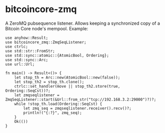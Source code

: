 # bitcoincore-zmq
A ZeroMQ pubsequence listener.
Allows keeping a synchronized copy of a Bitcoin Core node's mempool.
Example:

```
use anyhow::Result;
use bitcoincore_zmq::ZmqSeqListener;
use ctrlc;
use std::str::FromStr;
use std::sync::atomic::{AtomicBool, Ordering};
use std::sync::Arc;
use url::Url;

fn main() -> Result<()> {
    let stop_th = Arc::new(AtomicBool::new(false));
    let stop_th2 = stop_th.clone();
    ctrlc::set_handler(move || stop_th2.store(true, Ordering::SeqCst))?;
    let zmqseqlistener = ZmqSeqListener::start(&Url::from_str("tcp://192.168.3.2:29000")?)?;
    while !stop_th.load(Ordering::SeqCst) {
        let zmq_seq = zmqseqlistener.receiver().recv()?;
        println!("{:?}", zmq_seq);
    }
    Ok(())
}
```
